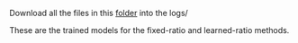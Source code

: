 Download all the files in this [folder](https://drive.google.com/drive/folders/19RDywdZs2N-EQcoootcKW_Y8a_J-NyQs?usp=sharing) into the logs/

These are the trained models for the fixed-ratio and learned-ratio methods.

